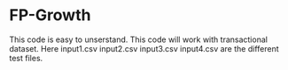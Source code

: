 # FP-Growth
This code is easy to unserstand. 
This code will work with transactional dataset. 
Here input1.csv input2.csv input3.csv input4.csv are the different test files.
